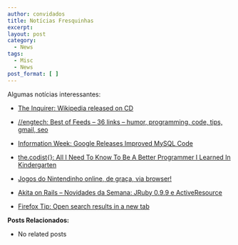 ```yaml
---
author: convidados
title: Notícias Fresquinhas
excerpt:
layout: post
category:
  - News
tags:
  - Misc
  - News
post_format: [ ]
---
```

Algumas notícias interessantes:

*   [The Inquirer: Wikipedia released on CD][1]


<!-- -->

*   [//engtech: Best of Feeds – 36 links – humor, programming, code, tips, gmail, seo][2]


<!-- -->

*   [Information Week: Google Releases Improved MySQL Code][3]


<!-- -->

*   [the.codist{}: All I Need To Know To Be A Better Programmer I Learned In Kindergarten][4]


<!-- -->

*   [Jogos do Nintendinho online, de graça, via browser!][5]


<!-- -->

*   [Akita on Rails – Novidades da Semana: JRuby 0.9.9 e ActiveResource][6]


<!-- -->

*   [Firefox Tip: Open search results in a new tab][7]

**Posts Relacionados:** 
*   No related posts












 [1]: http://www.theinquirer.net/default.aspx?article=39159
 [2]: http://engtech.wordpress.com/2007/04/21/best-of-feeds-36-links-humor-programming-code-tips-gmail-seo/
 [3]: http://www.informationweek.com/news/showArticle.jhtml?articleID=199201237
 [4]: http://thecodist.com/fiche/thecodist/article/all-i-need-to-know-to-be-a-better-programmer-i-learned-in-kindergarten
 [5]: http://macmagazine.com.br/blog/2007/04/24/jogos-do-nintendinho-online-de-graca-via-browser/
 [6]: http://www.akitaonrails.com/articles/2007/04/24/novidades-da-semana-jruby-0-9-9-e-activeresource
 [7]: http://lifehacker.com/software/firefox/firefox-tip-open-search-results-in-a-new-tab-255171.php





